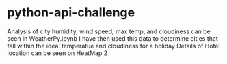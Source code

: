 # python-api-challenge

Analysis of city humidity, wind speed, max temp, and cloudiness can be seen in WeatherPy.ipynb
I have then used this data to determine cities that fall within the ideal temperatue and cloudiness for a holiday
Details of Hotel location can be seen on HeatMap 2
